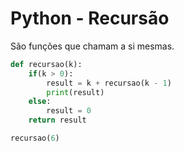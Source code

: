 # Python - Recursão

São funções que chamam a si mesmas.  

~~~python
def recursao(k):
    if(k > 0):
        result = k + recursao(k - 1)
        print(result)
    else:
        result = 0
    return result

recursao(6)
~~~
